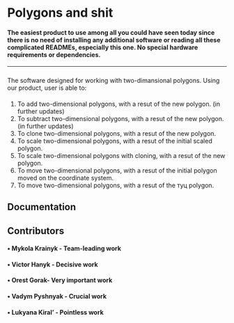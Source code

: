 Polygons and shit
=============================
#### The easiest product to use among all you could have seen today since there is no need of installing any additional software or reading all these complicated READMEs, especially this one. No special hardware requirements or dependencies.
------------------------------------------------------------------------------------------------------------------------------------

###
The software designed for working with two-dimansional polygons.
Using our product, user is able to:
####
1. To add two-dimensional polygons, with a resut of the new polygon. (in further updates)
2. To subtract two-dimensional polygons, with a resut of the new polygon. (in further updates)
3. To clone two-dimensional polygons, with a resut of the new polygon.
4. To scale two-dimensional polygons, with a resut of the initial scaled polygon.
5. To scale two-dimensional polygons with cloning, with a resut of the new polygon.
6. To move two-dimensional polygons, with a resut of the initial polygon moved on the coordinate system.
7. To move two-dimensional polygons, with a resut of the туц polygon.

## Documentation



## **Contributors**

####	•	Mykola Krainyk - Team-leading work 
####	•	Victor Hanyk - Decisive work
####	•	Orest Gorak- Very important work
####	•	Vadym Pyshnyak - Crucial work
####	•	Lukyana Kiral’ - Pointless work

